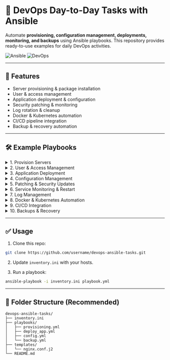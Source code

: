 
# 🚀 DevOps Day-to-Day Tasks with Ansible

Automate **provisioning, configuration management, deployments, monitoring, and backups** using Ansible playbooks. This repository provides ready-to-use examples for daily DevOps activities.

![Ansible](https://img.shields.io/badge/Tool-Ansible-blue) ![DevOps](https://img.shields.io/badge/Role-DevOps-green)

---

## 📌 Features

* Server provisioning & package installation
* User & access management
* Application deployment & configuration
* Security patching & monitoring
* Log rotation & cleanup
* Docker & Kubernetes automation
* CI/CD pipeline integration
* Backup & recovery automation

---

## 🛠️ Example Playbooks

<details>
<summary>1. Provision Servers</summary>

```yaml
- name: Provision servers with base packages
  hosts: all
  become: yes
  tasks:
    - name: Update apt cache
      apt:
        update_cache: yes

    - name: Install common packages
      apt:
        name: [git, curl, vim, htop]
        state: present
```

</details>

<details>
<summary>2. User & Access Management</summary>

```yaml
- name: Create DevOps users
  hosts: all
  become: yes
  tasks:
    - name: Create user devops
      user:
        name: devops
        shell: /bin/bash
        state: present

    - name: Add authorized key for devops
      authorized_key:
        user: devops
        key: "{{ lookup('file', '~/.ssh/id_rsa.pub') }}"
```

</details>

<details>
<summary>3. Application Deployment</summary>

```yaml
- name: Deploy application
  hosts: webservers
  become: yes
  tasks:
    - name: Pull latest code
      git:
        repo: 'https://github.com/example/app.git'
        dest: /var/www/app
        version: main

    - name: Restart app service
      systemd:
        name: app
        state: restarted
```

</details>

<details>
<summary>4. Configuration Management</summary>

```yaml
- name: Configure Nginx
  hosts: webservers
  become: yes
  tasks:
    - name: Deploy nginx.conf
      copy:
        src: templates/nginx.conf.j2
        dest: /etc/nginx/nginx.conf
      notify: restart nginx

  handlers:
    - name: restart nginx
      systemd:
        name: nginx
        state: restarted
```

</details>

<details>
<summary>5. Patching & Security Updates</summary>

```yaml
- name: Apply security updates
  hosts: all
  become: yes
  tasks:
    - name: Upgrade all packages
      apt:
        upgrade: dist
        autoremove: yes
```

</details>

<details>
<summary>6. Service Monitoring & Restart</summary>

```yaml
- name: Ensure services are running
  hosts: all
  become: yes
  tasks:
    - name: Ensure Docker is running
      systemd:
        name: docker
        state: started
        enabled: yes
```

</details>

<details>
<summary>7. Log Management</summary>

```yaml
- name: Clear old logs
  hosts: all
  become: yes
  tasks:
    - name: Remove logs older than 7 days
      find:
        paths: /var/log
        age: 7d
        recurse: yes
      register: old_logs

    - name: Delete old logs
      file:
        path: "{{ item.path }}"
        state: absent
      loop: "{{ old_logs.files }}"
```

</details>

<details>
<summary>8. Docker & Kubernetes Automation</summary>

**Docker Example:**

```yaml
- name: Deploy Docker container
  hosts: docker_nodes
  become: yes
  tasks:
    - name: Run Nginx container
      docker_container:
        name: mynginx
        image: nginx:latest
        ports:
          - "80:80"
```

**Kubernetes Example:**

```yaml
- name: Deploy k8s app
  hosts: localhost
  tasks:
    - name: Apply deployment file
      k8s:
        state: present
        src: k8s/deployment.yaml
```

</details>

<details>
<summary>9. CI/CD Integration</summary>

```groovy
ansiblePlaybook(
  playbook: 'deploy.yml',
  inventory: 'inventory.ini'
)
```

</details>

<details>
<summary>10. Backups & Recovery</summary>

```yaml
- name: Backup MySQL database
  hosts: dbservers
  become: yes
  tasks:
    - name: Dump MySQL DB
      command: mysqldump -u root -p{{ mysql_root_password }} mydb > /backup/mydb-{{ ansible_date_time.date }}.sql
```

</details>

---

## ✅ Usage

1. Clone this repo:

```bash
git clone https://github.com/username/devops-ansible-tasks.git
```

2. Update `inventory.ini` with your hosts.

3. Run a playbook:

```bash
ansible-playbook -i inventory.ini playbook.yml
```

---

## 📂 Folder Structure (Recommended)

```
devops-ansible-tasks/
├── inventory.ini
├── playbooks/
│   ├── provisioning.yml
│   ├── deploy_app.yml
│   ├── config.yml
│   └── backup.yml
├── templates/
│   └── nginx.conf.j2
└── README.md
```

